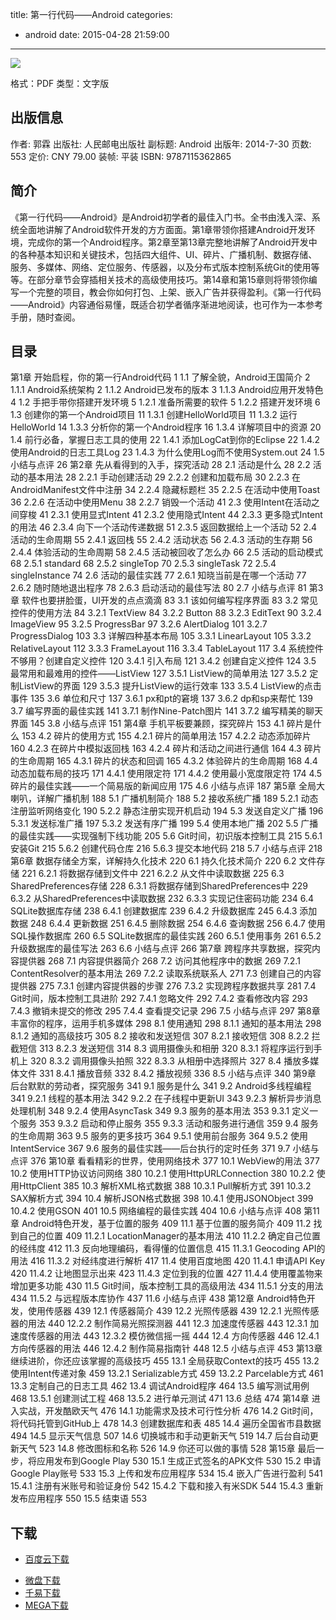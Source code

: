 title: 第一行代码——Android
categories:
  - android
date: 2015-04-28 21:59:00
---

![](http://img5.douban.com/lpic/s27358406.jpg)

格式：PDF
类型：文字版

<!-- more -->

## 出版信息 ##

作者: 郭霖
出版社: 人民邮电出版社
副标题: Android
出版年: 2014-7-30
页数: 553
定价: CNY 79.00
装帧: 平装
ISBN: 9787115362865

## 简介 ##

《第一行代码——Android》是Android初学者的最佳入门书。全书由浅入深、系统全面地讲解了Android软件开发的方方面面。第1章带领你搭建Android开发环境，完成你的第一个Android程序。第2章至第13章完整地讲解了Android开发中的各种基本知识和关键技术，包括四大组件、UI、碎片、广播机制、数据存储、服务、多媒体、网络、定位服务、传感器，以及分布式版本控制系统Git的使用等等。在部分章节会穿插相关技术的高级使用技巧。第14章和第15章则将带领你编写一个完整的项目，教会你如何打包、上架、嵌入广告并获得盈利。《第一行代码——Android》内容通俗易懂，既适合初学者循序渐进地阅读，也可作为一本参考手册，随时查阅。

## 目录 ##

第1章 开始启程，你的第一行Android代码 1
1.1 了解全貌，Android王国简介 2
1.1.1 Android系统架构 2
1.1.2 Android已发布的版本 3
1.1.3 Android应用开发特色 4
1.2 手把手带你搭建开发环境 5
1.2.1 准备所需要的软件 5
1.2.2 搭建开发环境 6
1.3 创建你的第一个Android项目 11
1.3.1 创建HelloWorld项目 11
1.3.2 运行HelloWorld 14
1.3.3 分析你的第一个Android程序 16
1.3.4 详解项目中的资源 20
1.4 前行必备，掌握日志工具的使用 22
1.4.1 添加LogCat到你的Eclipse 22
1.4.2 使用Android的日志工具Log 23
1.4.3 为什么使用Log而不使用System.out 24
1.5 小结与点评 26
第2章 先从看得到的入手，探究活动 28
2.1 活动是什么 28
2.2 活动的基本用法 28
2.2.1 手动创建活动 29
2.2.2 创建和加载布局 30
2.2.3 在AndroidManifest文件中注册 34
2.2.4 隐藏标题栏 35
2.2.5 在活动中使用Toast 36
2.2.6 在活动中使用Menu 38
2.2.7 销毁一个活动 41
2.3 使用Intent在活动之间穿梭 41
2.3.1 使用显式Intent 41
2.3.2 使用隐式Intent 44
2.3.3 更多隐式Intent的用法 46
2.3.4 向下一个活动传递数据 51
2.3.5 返回数据给上一个活动 52
2.4 活动的生命周期 55
2.4.1 返回栈 55
2.4.2 活动状态 56
2.4.3 活动的生存期 56
2.4.4 体验活动的生命周期 58
2.4.5 活动被回收了怎么办 66
2.5 活动的启动模式 68
2.5.1 standard 68
2.5.2 singleTop 70
2.5.3 singleTask 72
2.5.4 singleInstance 74
2.6 活动的最佳实践 77
2.6.1 知晓当前是在哪一个活动 77
2.6.2 随时随地退出程序 78
2.6.3 启动活动的最佳写法 80
2.7 小结与点评 81
第3章 软件也要拼脸蛋，UI开发的点点滴滴 83
3.1 该如何编写程序界面 83
3.2 常见控件的使用方法 84
3.2.1 TextView 84
3.2.2 Button 88
3.2.3 EditText 90
3.2.4 ImageView 95
3.2.5 ProgressBar 97
3.2.6 AlertDialog 101
3.2.7 ProgressDialog 103
3.3 详解四种基本布局 105
3.3.1 LinearLayout 105
3.3.2 RelativeLayout 112
3.3.3 FrameLayout 116
3.3.4 TableLayout 117
3.4 系统控件不够用？创建自定义控件 120
3.4.1 引入布局 121
3.4.2 创建自定义控件 124
3.5 最常用和最难用的控件——ListView 127
3.5.1 ListView的简单用法 127
3.5.2 定制ListView的界面 129
3.5.3 提升ListView的运行效率 133
3.5.4 ListView的点击事件 135
3.6 单位和尺寸 137
3.6.1 px和pt的窘境 137
3.6.2 dp和sp来帮忙 139
3.7 编写界面的最佳实践 141
3.7.1 制作Nine-Patch图片 141
3.7.2 编写精美的聊天界面 145
3.8 小结与点评 151
第4章 手机平板要兼顾，探究碎片 153
4.1 碎片是什么 153
4.2 碎片的使用方式 155
4.2.1 碎片的简单用法 157
4.2.2 动态添加碎片 160
4.2.3 在碎片中模拟返回栈 163
4.2.4 碎片和活动之间进行通信 164
4.3 碎片的生命周期 165
4.3.1 碎片的状态和回调 165
4.3.2 体验碎片的生命周期 168
4.4 动态加载布局的技巧 171
4.4.1 使用限定符 171
4.4.2 使用最小宽度限定符 174
4.5 碎片的最佳实践——一个简易版的新闻应用 175
4.6 小结与点评 187
第5章 全局大喇叭，详解广播机制 188
5.1 广播机制简介 188
5.2 接收系统广播 189
5.2.1 动态注册监听网络变化 190
5.2.2 静态注册实现开机启动 194
5.3 发送自定义广播 196
5.3.1 发送标准广播 197
5.3.2 发送有序广播 199
5.4 使用本地广播 202
5.5 广播的最佳实践——实现强制下线功能 205
5.6 Git时间，初识版本控制工具 215
5.6.1 安装Git 215
5.6.2 创建代码仓库 216
5.6.3 提交本地代码 218
5.7 小结与点评 218
第6章 数据存储全方案，详解持久化技术 220
6.1 持久化技术简介 220
6.2 文件存储 221
6.2.1 将数据存储到文件中 221
6.2.2 从文件中读取数据 225
6.3 SharedPreferences存储 228
6.3.1 将数据存储到SharedPreferences中 229
6.3.2 从SharedPreferences中读取数据 232
6.3.3 实现记住密码功能 234
6.4 SQLite数据库存储 238
6.4.1 创建数据库 239
6.4.2 升级数据库 245
6.4.3 添加数据 248
6.4.4 更新数据 251
6.4.5 删除数据 254
6.4.6 查询数据 256
6.4.7 使用SQL操作数据库 260
6.5 SQLite数据库的最佳实践 260
6.5.1 使用事务 261
6.5.2 升级数据库的最佳写法 263
6.6 小结与点评 266
第7章 跨程序共享数据，探究内容提供器 268
7.1 内容提供器简介 268
7.2 访问其他程序中的数据 269
7.2.1 ContentResolver的基本用法 269
7.2.2 读取系统联系人 271
7.3 创建自己的内容提供器 275
7.3.1 创建内容提供器的步骤 276
7.3.2 实现跨程序数据共享 281
7.4 Git时间，版本控制工具进阶 292
7.4.1 忽略文件 292
7.4.2 查看修改内容 293
7.4.3 撤销未提交的修改 295
7.4.4 查看提交记录 296
7.5 小结与点评 297
第8章 丰富你的程序，运用手机多媒体 298
8.1 使用通知 298
8.1.1 通知的基本用法 298
8.1.2 通知的高级技巧 305
8.2 接收和发送短信 307
8.2.1 接收短信 308
8.2.2 拦截短信 313
8.2.3 发送短信 314
8.3 调用摄像头和相册 320
8.3.1 将程序运行到手机上 320
8.3.2 调用摄像头拍照 322
8.3.3 从相册中选择照片 327
8.4 播放多媒体文件 331
8.4.1 播放音频 332
8.4.2 播放视频 336
8.5 小结与点评 340
第9章 后台默默的劳动者，探究服务 341
9.1 服务是什么 341
9.2 Android多线程编程 341
9.2.1 线程的基本用法 342
9.2.2 在子线程中更新UI 343
9.2.3 解析异步消息处理机制 348
9.2.4 使用AsyncTask 349
9.3 服务的基本用法 353
9.3.1 定义一个服务 353
9.3.2 启动和停止服务 355
9.3.3 活动和服务进行通信 359
9.4 服务的生命周期 363
9.5 服务的更多技巧 364
9.5.1 使用前台服务 364
9.5.2 使用IntentService 367
9.6 服务的最佳实践——后台执行的定时任务 371
9.7 小结与点评 376
第10章 看看精彩的世界，使用网络技术 377
10.1 WebView的用法 377
10.2 使用HTTP协议访问网络 380
10.2.1 使用HttpURLConnection 380
10.2.2 使用HttpClient 385
10.3 解析XML格式数据 388
10.3.1 Pull解析方式 391
10.3.2 SAX解析方式 394
10.4 解析JSON格式数据 398
10.4.1 使用JSONObject 399
10.4.2 使用GSON 401
10.5 网络编程的最佳实践 404
10.6 小结与点评 408
第11章 Android特色开发，基于位置的服务 409
11.1 基于位置的服务简介 409
11.2 找到自己的位置 409
11.2.1 LocationManager的基本用法 410
11.2.2 确定自己位置的经纬度 412
11.3 反向地理编码，看得懂的位置信息 415
11.3.1 Geocoding API的用法 416
11.3.2 对经纬度进行解析 417
11.4 使用百度地图 420
11.4.1 申请API Key 420
11.4.2 让地图显示出来 423
11.4.3 定位到我的位置 427
11.4.4 使用覆盖物来增加更多功能 430
11.5 Git时间，版本控制工具的高级用法 434
11.5.1 分支的用法 434
11.5.2 与远程版本库协作 437
11.6 小结与点评 438
第12章 Android特色开发，使用传感器 439
12.1 传感器简介 439
12.2 光照传感器 439
12.2.1 光照传感器的用法 440
12.2.2 制作简易光照探测器 441
12.3 加速度传感器 443
12.3.1 加速度传感器的用法 443
12.3.2 模仿微信摇一摇 444
12.4 方向传感器 446
12.4.1 方向传感器的用法 446
12.4.2 制作简易指南针 448
12.5 小结与点评 453
第13章 继续进阶，你还应该掌握的高级技巧 455
13.1 全局获取Context的技巧 455
13.2 使用Intent传递对象 459
13.2.1 Serializable方式 459
13.2.2 Parcelable方式 461
13.3 定制自己的日志工具 462
13.4 调试Android程序 464
13.5 编写测试用例 468
13.5.1 创建测试工程 468
13.5.2 进行单元测试 471
13.6 总结 474
第14章 进入实战，开发酷欧天气 476
14.1 功能需求及技术可行性分析 476
14.2 Git时间，将代码托管到GitHub上 478
14.3 创建数据库和表 485
14.4 遍历全国省市县数据 494
14.5 显示天气信息 507
14.6 切换城市和手动更新天气 519
14.7 后台自动更新天气 523
14.8 修改图标和名称 526
14.9 你还可以做的事情 528
第15章 最后一步，将应用发布到Google Play 530
15.1 生成正式签名的APK文件 530
15.2 申请Google Play账号 533
15.3 上传和发布应用程序 534
15.4 嵌入广告进行盈利 541
15.4.1 注册有米账号和验证身份 542
15.4.2 下载和接入有米SDK 544
15.4.3 重新发布应用程序 550
15.5 结束语 553

## 下载 ##

+ [百度云下载](http://pan.baidu.com/s/1hqeyBcg)
* [微盘下载](http://vdisk.weibo.com/s/qoKRXlvHeJsSN)
* [千易下载](http://1000eb.com/1dv00)
* [MEGA下载](https://mega.co.nz/#!7MkHGarL!aGvUzvQrND7EzoS2kGEZm5Pht7nll2kfdGvs6n_I248)
